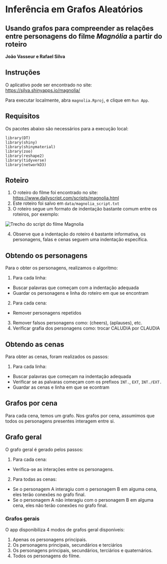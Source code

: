# Inferência em Grafos Aleatórios
## Usando grafos para compreender as relações entre personagens do filme _**Magnólia**_ a partir do roteiro

**João Vasseur e Rafael Silva**

## Instruções

O aplicativo pode ser encontrado no site: https://sjlva.shinyapps.io/magnolia/  

Para executar localmente, abra `magnolia.Rproj`, e clique em `Run App`.

## Requisitos

Os pacotes abaixo são necessários para a execução local:  
```
library(DT)
library(shiny)
library(shinymaterial)
library(zoo)
library(reshape2)
library(tidyverse)
library(networkD3)
```

## Roteiro 

1. O roteiro do filme foi encontrado no site: https://www.dailyscript.com/scripts/magnolia.html
2. Este roteiro foi salvo em `data/magnolia_script.txt`  
3. O roteiro segue um formato de indentação bastante comum entre os roteiros, por exemplo: 

![Trecho do script do filme Magnolia](https://i.imgur.com/M4AeZE5.png)

4. Observe que a indentação do roteiro é bastante informativa, os personagens, falas e cenas seguem uma indentação específica.

## Obtendo os personagens  

Para o obter os personagens, realizamos o algoritmo:
1. Para cada linha:
  + Buscar palavras que começam com a indentação adequada
  + Guardar os personagens e linha do roteiro em que se encontram

2. Para cada cena:
  + Remover personagens repetidos

3. Remover falsos personagens como: (cheers), (aplauses), etc.
4. Verificar grafia dos personagens como: trocar CALUDIA por CLAUDIA
  
## Obtendo as cenas

Para obter as cenas, foram realizados os passos:
1. Para cada linha:
  + Buscar palavras que começam na indentação adequada
  + Verificar se as palvaras começam com os prefixos `INT.`, `EXT`, `INT./EXT.`
  + Guardar as cenas e linha em que se econtram

## Grafos por cena

Para cada cena, temos um grafo. Nos grafos por cena, assumimos que todos os personagens presentes interagem entre si.  

## Grafo geral  

O grafo geral é gerado pelos passos:  
1. Para cada cena:
+ Verifica-se as interações entre os personagens.
2. Para todas as cenas:
+ Se o personagem A interagiu com o personagem B em alguma cena, eles terão conexões no grafo final.
+ Se o personagem A não interagiu com o personagem B em alguma cena, eles não terão conexões no grafo final.

### Grafos gerais  

O app disponibiliza 4 modos de grafos geral disponíveis:
1. Apenas os personagens principais.
2. Os personagens principais, secundários e terciários
3. Os personagens principais, secundários, terciários e quaternários.
4. Todos os personagens do filme.

